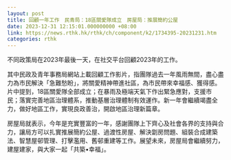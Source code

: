```yaml
---
layout: post
title: 回顧一年工作　民青局：18區關愛隊成立　房屋局：推展簡約公屋
date: 2023-12-31 12:15:01.000000000 +08:00
link: https://news.rthk.hk/rthk/ch/component/k2/1734395-20231231.htm
categories: rthk
---
```


不同政策局在2023年最後一天，在社交平台回顧2023年的工作。

其中民政及青年事務局網站上載回顧工作影片，指團隊過去一年風雨無間，盡心盡力為市民解決「急難愁盼」，將關愛精神帶進社區，為市民帶來幸福感、獲得感。片中提到，18區關愛隊全部成立；在暴雨及極端天氣下作出緊急應對，支援市民；落實完善地區治理體系，推動基層治理體制有效運作。新一年會繼續竭盡全力，做好地區工作，實現良政善治，開啟地區治理新篇章。

房屋局就表示，今年是充實豐富的一年，感謝團隊上下齊心及社會各界的支持與合力，讓局方可以扎實推展簡約公屋、過渡性房屋、解決劏房問題、組裝合成建築法、智慧屋邨管理、打擊濫用、舊邨重建等工作。展望未來，房屋局會繼續努力，建屋建家，與大家一起「共築•幸福」。
